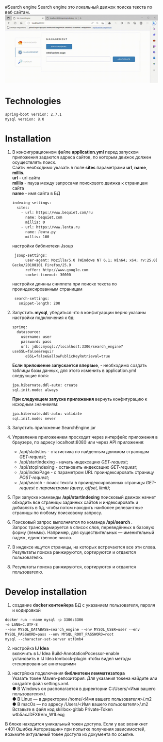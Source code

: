 #Search engine
Search engine это локальный движок поиска текста по веб сайтам.<br>
![SearchEngine ui gif](https://github.com/SmashFlashDash/java-learn-SkillboxGraduated/blob/etap4/documentation/searchEngine.gif)

# Technologies
```
spring-boot version: 2.7.1
mysql version: 8.0
```

# Installation

1. В конфигурационном файле __application.yml__ перед запуском приложения задаются
    адреса сайтов, по которым движок должен осуществлять поиск.<br>
    Сайты необходимо указать в поле __sites__ параметрами __url__, __name__, __millis__.<br>
    __url__ - url сайта<br>
    __millis__ - пауза между запросами поискового движка к страницам сайта<br>
    __name__ - имя сайта в БД
    ```$xslt
    indexing-settings:
      sites:
        - url: https://www.bequiet.com/ru
          name: bequiet.com
          millis: 0
        - url: https://www.lenta.ru
          name: Лента.ру
          millis: 100
    ```
   настройки библиотеки Jsoup
   ```$xslt
    jsoup-settings:
         user-agent: Mozilla/5.0 (Windows NT 6.1; Win64; x64; rv:25.0) Gecko/20100101 Firefox/25.0
         reffer: http://www.google.com
         socket-timeout: 30000
    ```
   настройки длинны сниппета при поиске текста по проиндексированным страницам
   ```$xslt
    search-settings:
      snippet-length: 200
    ```
   
2. Запустить __mysql__, убедиться что в конфигуарции верно указаны настройки подключения к бд:
    ```$xslt
    spring:
      datasource:
        username: user
        password: pass
        url: jdbc:mysql://localhost:3306/search_engine?useSSL=false&requir
          eSSL=false&allowPublicKeyRetrieval=true
    ``` 
    __Еcли приложение запускается впервые__, - необходимо создать таблицы базы данных, для этого изменить в
    application.yml следующие поля:
    ```
    jpa.hibernate.ddl-auto: create
    sql.init.mode: always
    ```
    __При следующем запуске приложения__ вернуть конфигурацию к исходным значнеиям:
    ```
    jpa.hibernate.ddl-auto: validate
    sql.init.mode: never
    ```
3. Запустить приложение SearchEngine.jar
4. Управление приложением просходит через интерфейс приложения в браузере, по адресу
    localhost:8080 или через API приложения:
    - /api/statistics - статистика по найденным движком страницам _GET-request_;
    - /api/startIndexing - начать индексацию _GET-request_;
    - /api/stopIndexing - остановить индексацию _GET-request_;
    - /api/indexPage - с параметром URL проиндексировать страницу _POST-request_;
    - /api/search - поиск текста в проиндексированных страницы _GET-request с параметрами (query, offset, limit)_;
5. При запуске комманды __/api/startIndexing__ поисковый движок начнет обходить все страницы заданных сайтов 
    и индексировать и добавлять в бд, чтобы потом находить наиболее релевантные страницы по любому поисковому запросу.
6. Поисковый запрос выполняется по команде __/api/search__ .<br>Запрос трансформируется в список слов, переведённых в базовую форму (леммы). Например, для существительных —
именительный падеж, единственное число.
7. В индексе ищутся страницы, на которых встречаются все эти слова. Результаты поиска ранжируются, сортируются и отдаются пользователю.
8. Результаты поиска ранжируются, сортируются и отдаются пользователю.

# Develop installation
1. создание __docker контенйера__ БД с указанием пользователя, пароля и кодировкой
```
docker run --name mysql -p 3306:3306 
-e LANG=C.UTF-8
--env MYSQL_DATABASE=search_engine --env MYSQL_USER=user --env MYSQL_PASSWORD=pass --env MYSQL_ROOT_PASSWORD=root
mysql --character-set-server utf8mb4
```
2. настройка __IJ Idea__<br>
включить в IJ Idea Build-AnnotationPocessor-enable<br>
установить в IJ Idea lombock-plugin чтобы видел методы сгенрированные аннотациями<br>

3. настрйока подключения __библиотеки лемматизатора__<br>
Указать токен Maven-репозитория. Для указания токена найдите или создайте файл settings.xml.<br>
● В Windows он располагается в директории C:/Users/<Имя вашего пользователя>/.<br>
● В Linux — в директории /home/<Имя вашего пользователя>/.m2<br>
● В macOs — по адресу /Users/<Имя вашего пользователя>/.m2<br>
Вставьте в файл код
    <servers>
        <server>
            <id>skillbox-gitlab</id>
            <configuration>
                <httpHeaders>
                    <property>
                        <name>Private-Token</name>
                        <value>wtb5axJDFX9Vm_W1Lexg</value>
                    </property>
                </httpHeaders>
            </configuration>
        </server>
    </servers>
</settings>
В блоке <value> находится уникальный токен доступа. Если у вас возникнет «401 Ошибка Авторизации» при попытке получения зависимостей, возьмите
актуальный токен доступа из документа по ссылке.